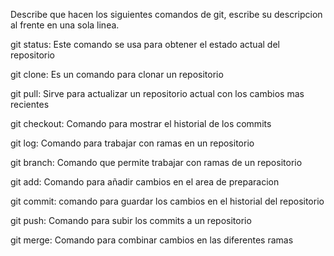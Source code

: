 Describe que hacen los siguientes comandos de git, escribe su descripcion al frente en una sola linea.

git status: Este comando se usa para obtener el estado actual del repositorio

git clone: Es un comando para clonar un repositorio 

git pull: Sirve para actualizar un repositorio actual con los cambios mas recientes

git checkout: Comando para mostrar el historial de los commits

git log: Comando para trabajar con ramas en un repositorio

git branch: Comando que permite trabajar con ramas de un repositorio

git add: Comando para añadir cambios en el area de preparacion

git commit: comando para guardar los cambios en el historial del repositorio

git push: Comando para subir los commits a un repositorio

git merge: Comando para combinar cambios en las diferentes ramas
